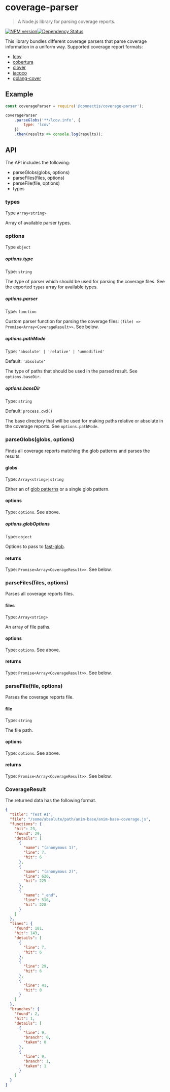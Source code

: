 # coverage-parser
> A Node.js library for parsing coverage reports. 

[![NPM version][npm-image]][npm-url][![Dependency Status][depstat-image]][depstat-url]

This library bundles different coverage parsers that parse coverage information in a uniform way. 
Supported coverage report formats:
- [lcov](https://www.npmjs.com/package/lcov-parse)
- [cobertura](https://www.npmjs.com/package/cobertura-parse)
- [clover](https://www.npmjs.com/package/@cvrg-report/clover-json)
- [jacoco](https://www.npmjs.com/package/jacoco-parse)
- [golang-cover](https://www.npmjs.com/package/@cvrg-report/golang-cover-json)

## Example
```js
const coverageParser = require('@connectis/coverage-parser');

coverageParser
    .parseGlobs('**/lcov.info', {
        type: 'lcov'
    })
    .then(results => console.log(results));
```


## API
The API includes the following:
- parseGlobs(globs, options)
- parseFiles(files, options)
- parseFile(file, options)
- types

### types
Type `Array<string>`

Array of available parser types.

### options
Type `object`

##### options.type
Type: `string`

The type of parser which should be used for parsing the coverage files. See the exported `types` array for available types.

##### options.parser
Type: `function`

Custom parser function for parsing the coverage files: `(file) => Promise<Array<CoverageResult>>`. See below.

##### options.pathMode
Type: `'absolute' | 'relative' | 'unmodified'`

Default: `'absolute'`

The type of paths that should be used in the parsed result. See `options.baseDir`.

##### options.baseDir
Type: `string`

Default: `process.cwd()`

The base directory that will be used for making paths relative or absolute in the coverage reports. See `options.pathMode`.

### parseGlobs(globs, options)
Finds all coverage reports matching the glob patterns and parses the results.

#### globs
Type: `Array<string>|string`

Either an of [glob patterns](https://www.npmjs.com/package/fast-glob) or a single glob pattern.

#### options
Type: `options`. See above.

##### options.globOptions
Type: `object`

Options to pass to [fast-glob](https://www.npmjs.com/package/fast-glob).

#### returns
Type: `Promise<Array<CoverageResult>>`. See below.

### parseFiles(files, options)
Parses all coverage reports files.

#### files
Type: `Array<string>`

An array of file paths.

#### options
Type: `options`. See above.

#### returns
Type: `Promise<Array<CoverageResult>>`. See below.

### parseFile(file, options)
Parses the coverage reports file.

#### file
Type: `string`

The file path.

#### options
Type: `options`. See above.

#### returns
Type: `Promise<Array<CoverageResult>>`. See below.

### CoverageResult
The returned data has the following format.

``` json
{
  "title": "Test #1",
  "file": "/some/absolute/path/anim-base/anim-base-coverage.js",
  "functions": {
    "hit": 23,
    "found": 29,
    "details": [
      {
        "name": "(anonymous 1)",
        "line": 7,
        "hit": 6
      },
      {
        "name": "(anonymous 2)",
        "line": 620,
        "hit": 225
      },
      {
        "name": "_end",
        "line": 516,
        "hit": 228
      }
    ]
  },
  "lines": {
    "found": 181,
    "hit": 143,
    "details": [
      {
        "line": 7,
        "hit": 6
      },
      {
        "line": 29,
        "hit": 6
      },
      {
        "line": 41,
        "hit": 0
      }
    ]
  },
  "branches": {
    "found": 2,
    "hit": 1,
    "details": [
      {
        "line": 9,
        "branch": 0,
        "taken": 0
      },
      {
        "line": 9,
        "branch": 1,
        "taken": 1
      }
    ]
  }
}
```

[npm-url]: https://www.npmjs.org/package/@connectis/coverage-parser
[npm-image]: https://badge.fury.io/js/%40connectis%2Fcoverage-parser.svg

[depstat-url]: https://david-dm.org/Connected-Information-systems/coverage-parser
[depstat-image]: https://david-dm.org/Connected-Information-systems/coverage-parser.svg
